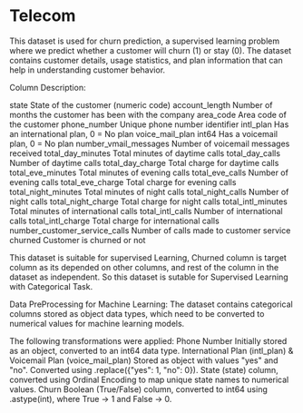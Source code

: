 # Telecom

This dataset is used for churn prediction, a supervised learning problem where we predict whether a customer will churn (1) or stay (0). 
The dataset contains customer details, usage statistics, and plan information that can help in understanding customer behavior.

Column Description:

state		              State of the customer (numeric code)
account_length	    	Number of months the customer has been with the company
area_code	          	Area code of the customer
phone_number	      	Unique phone number identifier
intl_plan	            Has an international plan, 0 = No plan
voice_mail_plan	int64 Has a voicemail plan, 0 = No plan
number_vmail_messages	Number of voicemail messages received
total_day_minutes	   	Total minutes of daytime calls
total_day_calls		    Number of daytime calls
total_day_charge	  	Total charge for daytime calls
total_eve_minutes	  	Total minutes of evening calls
total_eve_calls	    	Number of evening calls
total_eve_charge	  	Total charge for evening calls
total_night_minutes		Total minutes of night calls
total_night_calls	  	Number of night calls
total_night_charge		Total charge for night calls
total_intl_minutes		Total minutes of international calls
total_intl_calls	  	Number of international calls
total_intl_charge	  	Total charge for international calls
number_customer_service_calls		Number of calls made to customer service
churned	               Customer is churned or not

This dataset is suitable for supervised Learning, Churned column is target column as its depended on other columns, and rest of the column in the dataset as independent. So this dataset is sutable for
Supervised Learning with Categorical Task.

Data PreProcessing for Machine Learning:
The dataset contains categorical columns stored as object data types, which need to be converted to numerical values for machine learning models. 

The following transformations were applied:
Phone Number 
Initially stored as an object, converted to an int64 data type.
International Plan (intl_plan) & Voicemail Plan (voice_mail_plan) Stored as object with values "yes" and "no". Converted using .replace({"yes": 1, "no": 0}).
State (state) column, converted using Ordinal Encoding to map unique state names to numerical values.
Churn Boolean (True/False) column, converted to int64 using .astype(int), where True → 1 and False → 0.

